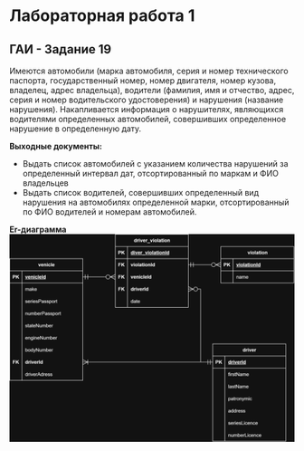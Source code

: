 # Лабораторная работа 1

## ГАИ - Задание 19
Имеются автомобили (марка автомобиля, серия и номер технического паспорта, государственный номер, номер двигателя, номер кузова, владелец, адрес владельца), водители (фамилия, имя и отчество, адрес, серия и номер водительского удостоверения) и нарушения (название нарушения). Накапливается информация о нарушителях, являющихся водителями определенных автомобилей, совершивших определенное нарушение в определенную дату. 

**Выходные документы:**
- Выдать список автомобилей с указанием количества нарушений за определенный интервал дат, отсортированный по маркам и ФИО владельцев 
- Выдать список водителей, совершивших определенный вид нарушения на автомобилях определенной марки, отсортированный по ФИО водителей и номерам автомобилей.

**Er-диаграмма**
![](ГАИ.jpg)
